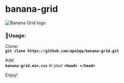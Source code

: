 # banana-grid

![Banana Grid logo](http://oi63.tinypic.com/i4fiia.jpg)

### 🍌Usage:

Clone:  
**`git clone https://github.com/apn2qq/banana-grid.git`**

Add  
**`banana-grid.min.css`** in your **`<head> </head>`**

Enjoy!
